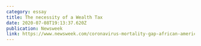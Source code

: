 ```yaml
---
category: essay
title: The necessity of a Wealth Tax
date: 2020-07-08T19:13:37.620Z
publication: Newsweek
link: https://www.newsweek.com/coronavirus-mortality-gap-african-american-whites-1507910
---
```

